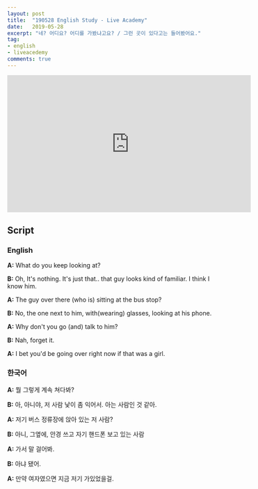 ```yaml
---
layout: post
title:  "190528 English Study - Live Academy"
date:   2019-05-28
excerpt: "네? 어디요? 어디를 가봤냐고요? / 그런 곳이 있다고는 들어봤어요."
tag:
- english
- liveacedemy
comments: true
---
```

<!-- ---
layout: post
title:  "190603 English Study - Live Academy"
date:   2019-06-03
excerpt: "위치, 의상, 행동으로 사람 식별하기" / "~라는건가요?"
tag:
- english
- liveacedemy
comments: true
--- -->

<iframe width="560" height="315" src="https://www.youtube.com/embed/AO0GXG-yT1Y" frameborder="0" allow="accelerometer; autoplay; encrypted-media; gyroscope; picture-in-picture" allowfullscreen></iframe>

## Script

### English

**A:** What do you keep looking at?

**B:** Oh, It's nothing. It's just that.. that guy looks kind of familiar. I think I know him.

**A:** The guy over there (who is) sitting at the bus stop?

**B:** No, the one next to him, with(wearing) glasses, looking at his phone.

**A:** Why don't you go (and) talk to him?

**B:** Nah, forget it.

**A:** I bet you'd be going over right now if that was a girl.

### 한국어

**A:** 뭘 그렇게 계속 쳐다봐?

**B:** 아, 아니야, 저 사람 낯이 좀 익어서. 아는 사람인 것 같아.

**A:** 저기 버스 정류장에 앉아 있는 저 사람?

**B:** 아니, 그옆에, 안경 쓰고 자기 핸드폰 보고 있는 사람

**A:** 가서 말 걸어봐.

**B:** 아냐 됐어.

**A:** 만약 여자였으면 지금 저기 가있었을걸.